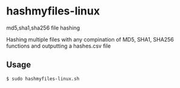 # hashmyfiles-linux
md5,sha1,sha256 file hashing 

Hashing multiple files with any compination of MD5, SHA1, SHA256 functions and outputting a hashes.csv file

## Usage
```code-block:: bash
$ sudo hashmyfiles-linux.sh
```
